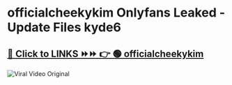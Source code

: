 
 # officialcheekykim Onlyfans Leaked - Update Files kyde6

## <h2><a href="https://clipsfans.com/officialcheekykim&ref=git">🔗 Click to LINKS ⏩⏩ 👉 🟢 officialcheekykim </a></h2>

<a href="https://clipsfans.com/officialcheekykim&ref=git" rel="nofollow" data-target="animated-image.originalLink"><img src="https://i.ibb.co.com/xMMVF88/686577567.gif" alt="Viral Video Original" style="max-width: 100%; display: inline-block;" data-target="animated-image.originalImage"></a>

